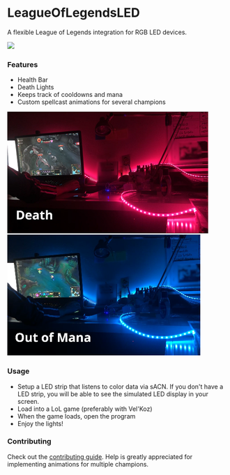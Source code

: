 # LeagueOfLegendsLED
A flexible League of Legends integration for RGB LED devices.

![](repo/video-gif.gif)


### Features
- Health Bar
- Death Lights
- Keeps track of cooldowns and mana
- Custom spellcast animations for several champions

![Death light](repo/img-death.png)
![Out of Mana light](repo/img-oom.png)

### Usage
- Setup a LED strip that listens to color data via sACN. If you don't have a LED strip, you will be able to see the simulated LED display in your screen.
- Load into a LoL game (preferably with Vel'Koz)
- When the game loads, open the program
- Enjoy the lights!

### Contributing
Check out the [contributing guide](CONTRIBUTING.md). Help is greatly appreciated for implementing animations for multiple champions.

